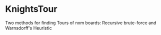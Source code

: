 # KnightsTour
Two methods for finding Tours of nxm boards: Recursive brute-force and Warnsdorff's Heuristic
